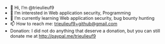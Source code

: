 - 👋 Hi, I’m @trieulieuf9
- 👀 I’m interested in Web application security, Programming
- 🌱 I’m currently learning Web application security, bug bounty hunting
- 📫 How to reach me: trieulieuf9+github@gmail.com
- Donation: I did not do anything that deserve a donation, but you can still donate me at http://paypal.me/trieulieuf9

<!---
trieulieuf9/trieulieuf9 is a ✨ special ✨ repository because its `README.md` (this file) appears on your GitHub profile.
You can click the Preview link to take a look at your changes.
--->
